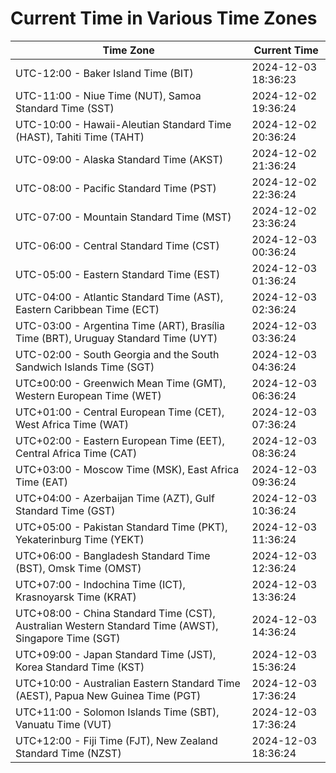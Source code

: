 # Current Time in Various Time Zones

| Time Zone | Current Time |
|-----------|--------------|
| UTC-12:00 - Baker Island Time (BIT) | 2024-12-03 18:36:23 |
| UTC-11:00 - Niue Time (NUT), Samoa Standard Time (SST) | 2024-12-02 19:36:24 |
| UTC-10:00 - Hawaii-Aleutian Standard Time (HAST), Tahiti Time (TAHT) | 2024-12-02 20:36:24 |
| UTC-09:00 - Alaska Standard Time (AKST) | 2024-12-02 21:36:24 |
| UTC-08:00 - Pacific Standard Time (PST) | 2024-12-02 22:36:24 |
| UTC-07:00 - Mountain Standard Time (MST) | 2024-12-02 23:36:24 |
| UTC-06:00 - Central Standard Time (CST) | 2024-12-03 00:36:24 |
| UTC-05:00 - Eastern Standard Time (EST) | 2024-12-03 01:36:24 |
| UTC-04:00 - Atlantic Standard Time (AST), Eastern Caribbean Time (ECT) | 2024-12-03 02:36:24 |
| UTC-03:00 - Argentina Time (ART), Brasília Time (BRT), Uruguay Standard Time (UYT) | 2024-12-03 03:36:24 |
| UTC-02:00 - South Georgia and the South Sandwich Islands Time (SGT) | 2024-12-03 04:36:24 |
| UTC±00:00 - Greenwich Mean Time (GMT), Western European Time (WET) | 2024-12-03 06:36:24 |
| UTC+01:00 - Central European Time (CET), West Africa Time (WAT) | 2024-12-03 07:36:24 |
| UTC+02:00 - Eastern European Time (EET), Central Africa Time (CAT) | 2024-12-03 08:36:24 |
| UTC+03:00 - Moscow Time (MSK), East Africa Time (EAT) | 2024-12-03 09:36:24 |
| UTC+04:00 - Azerbaijan Time (AZT), Gulf Standard Time (GST) | 2024-12-03 10:36:24 |
| UTC+05:00 - Pakistan Standard Time (PKT), Yekaterinburg Time (YEKT) | 2024-12-03 11:36:24 |
| UTC+06:00 - Bangladesh Standard Time (BST), Omsk Time (OMST) | 2024-12-03 12:36:24 |
| UTC+07:00 - Indochina Time (ICT), Krasnoyarsk Time (KRAT) | 2024-12-03 13:36:24 |
| UTC+08:00 - China Standard Time (CST), Australian Western Standard Time (AWST), Singapore Time (SGT) | 2024-12-03 14:36:24 |
| UTC+09:00 - Japan Standard Time (JST), Korea Standard Time (KST) | 2024-12-03 15:36:24 |
| UTC+10:00 - Australian Eastern Standard Time (AEST), Papua New Guinea Time (PGT) | 2024-12-03 17:36:24 |
| UTC+11:00 - Solomon Islands Time (SBT), Vanuatu Time (VUT) | 2024-12-03 17:36:24 |
| UTC+12:00 - Fiji Time (FJT), New Zealand Standard Time (NZST) | 2024-12-03 18:36:24 |
